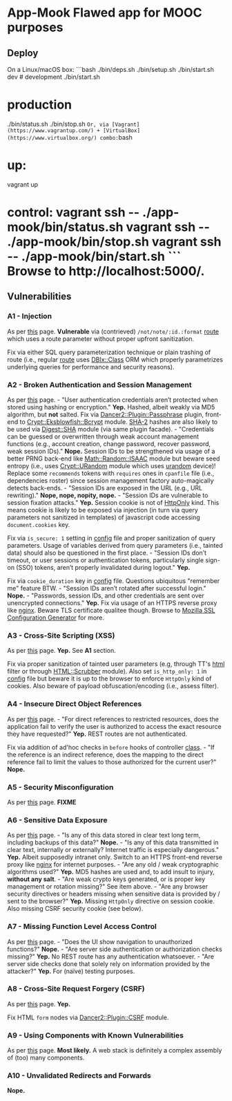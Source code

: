 # App-Mook **Flawed** app for MOOC purposes 
## Deploy 
On a Linux/macOS box: ```bash ./bin/deps.sh ./bin/setup.sh ./bin/start.sh dev # development ./bin/start.sh 
# production
./bin/status.sh ./bin/stop.sh ``` Or, via [Vagrant](https://www.vagrantup.com/) + [VirtualBox](https://www.virtualbox.org/) combo: ```bash 
# up: 
vagrant up 
# control: vagrant ssh -- ./app-mook/bin/status.sh vagrant ssh -- ./app-mook/bin/stop.sh vagrant ssh -- ./app-mook/bin/start.sh ``` Browse to http://localhost:5000/. 

## Vulnerabilities 

### A1 - Injection 
As per [this](https://www.owasp.org/index.php/Top_10_2013-A1-Injection) page. **Vulnerable** via (contrieved) `/not/note/:id.:format` [route](lib/App/Mook/NOT/Note.pm) which uses a route parameter without proper upfront sanitization. 

Fix via either SQL query parameterization technique or plain trashing of route (i.e., regular [route](lib/App/Mook/API/Note.pm) uses [DBIx::Class](https://metacpan.org/pod/DBIx::Class) ORM which properly parametrizes underlying queries for performance and security reasons). 

### A2 - Broken Authentication and Session Management
As per [this](https://www.owasp.org/index.php/Top_10_2013-A2-Broken_Authentication_and_Session_Management) page. - "User authentication credentials aren’t protected when stored using hashing or encryption." **Yep.** Hashed, albeit weakly via MD5 algorithm, but **not** salted. Fix via [Dancer2::Plugin::Passphrase](https://metacpan.org/pod/Dancer2::Plugin::Passphrase) plugin, front-end to [Crypt::Eksblowfish::Bcrypt](https://metacpan.org/pod/Crypt::Eksblowfish::Bcrypt) module. [SHA-2](https://en.wikipedia.org/wiki/Sha-2) hashes are also likely to be used via [Digest::SHA](https://metacpan.org/pod/Digest::SHA) module (via same plugin facade). - "Credentials can be guessed or overwritten through weak account management functions (e.g., account creation, change password, recover password, weak session IDs)." **Nope.** Session IDs to be strengthened via usage of a better PRNG back-end like [Math::Random::ISAAC](https://metacpan.org/pod/Math::Random::ISAAC) module but beware seed entropy (i.e., uses [Crypt::URandom](https://metacpan.org/pod/Crypt::URandom) module which uses [urandom](https://linux.die.net/man/4/urandom) device)! Replace some `recommends` tokens with `requires` ones in `cpanfile` file (i.e., dependencies roster) since session management factory auto-magically detects back-ends. - "Session IDs are exposed in the URL (e.g., URL rewriting)." **Nope, nope, nopity, nope.** - "Session IDs are vulnerable to session fixation attacks." **Yep.** Session cookie is not of [HttpOnly](https://www.owasp.org/index.php/HttpOnly) kind. This means cookie is likely to be exposed via injection (in turn via query parameters not sanitized in templates) of javascript code accessing `document.cookies` key. 

Fix via `is_secure: 1` setting in [config](config.yml) file and proper sanitization of query parameters. Usage of variables derived from query parameters (i.e., tainted data) should also be questioned in the first place. - "Session IDs don’t timeout, or user sessions or authentication tokens, particularly single sign-on (SSO) tokens, aren’t properly invalidated during logout." **Yep.** 

Fix via `cookie_duration` key in [config](config.yml) file. Questions ubiquitous "remember me" feature BTW. - "Session IDs aren’t rotated after successful login." **Nope.** - "Passwords, session IDs, and other credentials are sent over unencrypted connections." **Yep.** Fix via usage of an HTTPS reverse proxy like [nginx](http://nginx.org/). Beware TLS certificate qualitee though. Browse to [Mozilla SSL Configuration Generator](https://mozilla.github.io/server-side-tls/ssl-config-generator/) for more. 

### A3 - Cross-Site Scripting (XSS)
As per [this](https://www.owasp.org/index.php/Top_10_2013-A3-Cross-Site_Scripting_(XSS)) page. **Yep.** See **A1** section. 

Fix via proper sanitization of tainted user parameters (e.g, through TT's [html](http://template-toolkit.org/docs/manual/Filters.html#section_html) filter or through [HTML::Scrubber](https://metacpan.org/pod/HTML::Scrubber) module). Also set `is_http_only: 1` in [config](config.yml) file but beware it is up to the browser to enforce `HttpOnly` kind of cookies. Also beware of payload obfuscation/encoding (i.e., assess filter). 

### A4 - Insecure Direct Object References
As per [this](https://www.owasp.org/index.php/Top_10_2013-A4-Insecure_Direct_Object_References) page. - "For direct references to restricted resources, does the application fail to verify the user is authorized to access the exact resource they have requested?" **Yep.** REST routes are not authenticated. 

Fix via addition of ad'hoc checks in `before` hooks of controller [class](lib/App/Sec/API/Note.pm). - "If the reference is an indirect reference, does the mapping to the direct reference fail to limit the values to those authorized for the current user?" **Nope.** 

### A5 - Security Misconfiguration
As per [this](https://www.owasp.org/index.php/Top_10_2013-A5-Security_Misconfiguration) page. **FIXME** 

### A6 - Sensitive Data Exposure
As per [this](https://www.owasp.org/index.php/Top_10_2013-A6-Sensitive_Data_Exposure) page. - "Is any of this data stored in clear text long term, including backups of this data?" **Nope.** - "Is any of this data transmitted in clear text, internally or externally? Internet traffic is especially dangerous." **Yep.** Albeit supposedly intranet only. Switch to an HTTPS front-end reverse proxy like [nginx](http://nginx.org/) for internet purposes. - "Are any old / weak cryptographic algorithms used?" **Yep.** MD5 hashes are used and, to add insult to injury, **without any salt**. - "Are weak crypto keys generated, or is proper key management or rotation missing?" See item above. - "Are any browser security directives or headers missing when sensitive data is provided by / sent to the browser?" **Yep.** Missing `HttpOnly` directive on session cookie. Also missing CSRF security cookie (see below). 

### A7 - Missing Function Level Access Control
As per [this](https://www.owasp.org/index.php/Top_10_2013-A7-Missing_Function_Level_Access_Control) page. - "Does the UI show navigation to unauthorized functions?" **Nope.** - "Are server side authentication or authorization checks missing?" **Yep.** No REST route has any authentication whatsoever. - "Are server side checks done that solely rely on information provided by the attacker?" **Yep.** For (naïve) testing purposes. 

### A8 - Cross-Site Request Forgery (CSRF) 
As per [this](https://www.owasp.org/index.php/Top_10_2013-A8-Cross-Site_Request_Forgery_(CSRF)) page. **Yep.** 

Fix HTML `form` nodes via [Dancer2::Plugin::CSRF](https://metacpan.org/pod/Dancer2::Plugin::CSRF) module. 

### A9 - Using Components with Known Vulnerabilities
As per [this](https://www.owasp.org/index.php/Top_10_2013-A9-Using_Components_with_Known_Vulnerabilities) page. **Most likely.** A web stack is definitely a complex assembly of (too) many components. 

### A10 - Unvalidated Redirects and Forwards 
**Nope.**
